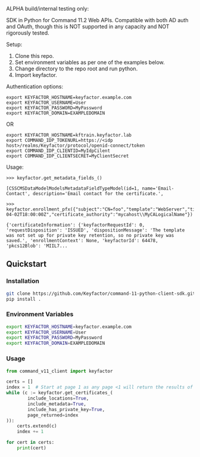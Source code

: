ALPHA build/internal testing only:

SDK in Python for Command 11.2 Web APIs. Compatible with both AD auth and OAuth, though this is NOT supported in any capacity and NOT rigorously tested.

Setup:
1. Clone this repo.
2. Set environment variables as per one of the examples below.
3. Change directory to the repo root and run python.
4. Import keyfactor.

Authentication options:
```
export KEYFACTOR_HOSTNAME=keyfactor.example.com
export KEYFACTOR_USERNAME=User
export KEYFACTOR_PASSWORD=MyPassword
export KEYFACTOR_DOMAIN=EXAMPLEDOMAIN
```

OR

```
export KEYFACTOR_HOSTNAME=kftrain.keyfactor.lab
export COMMAND_IDP_TOKENURL=https://<idp host>/realms/Keyfactor/protocol/openid-connect/token
export COMMAND_IDP_CLIENTID=MyIdpCilent
export COMMAND_IDP_CLIENTSECRET=MyClientSecret
```

Usage:
```
>>> keyfactor.get_metadata_fields_()

[CSSCMSDataModelModelsMetadataFieldTypeModel(id=1, name='Email-Contact', description='Email contact for the certificate.',
```

```
>>> keyfactor.enrollment_pfx({"subject":"CN=foo","template":"WebServer","timestamp":"2024-04-02T18:00:00Z","certificate_authority":"mycahost\\MyCALogicalName"})

{'certificateInformation': {'keyfactorRequestId': 0, 'requestDisposition': 'ISSUED', 'dispositionMessage': 'The template was not set up for private key retention, so no private key was saved.', 'enrollmentContext': None, 'keyfactorId': 64478, 'pkcs12Blob': 'MIIL7...
```

## Quickstart

### Installation
```bash
git clone https://github.com/Keyfactor/command-11-python-client-sdk.git
pip install .
```

### Environment Variables
```bash
export KEYFACTOR_HOSTNAME=keyfactor.example.com
export KEYFACTOR_USERNAME=User
export KEYFACTOR_PASSWORD=MyPassword
export KEYFACTOR_DOMAIN=EXAMPLEDOMAIN
````

### Usage

```python
from command_v11_client import keyfactor

certs = []
index = 1  # Start at page 1 as any page <1 will return the results of page 1
while (c := keyfactor.get_certificates_(
        include_locations=True,
        include_metadata=True,
        include_has_private_key=True,
        page_returned=index
)):
    certs.extend(c)
    index += 1

for cert in certs:
    print(cert)
```
